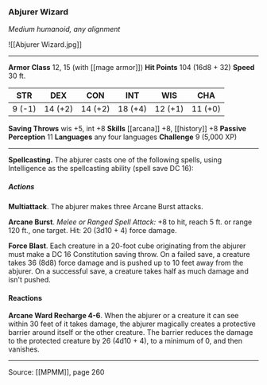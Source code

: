 ### Abjurer Wizard
_Medium humanoid, any alignment_

![[Abjurer Wizard.jpg]]




---

**Armor Class** 12, 15 (with [[mage armor]])
**Hit Points** 104 (16d8 + 32)
**Speed** 30 ft.

| STR     | DEX     | CON     | INT     | WIS     | CHA     |
|---------|---------|---------|---------|---------|---------|
| 9 (-1) | 14 (+2) | 14 (+2) | 18 (+4) | 12 (+1) | 11 (+0) |

**Saving Throws** wis +5, int +8
**Skills** [[arcana]] +8, [[history]] +8
**Passive Perception** 11
**Languages** any four languages
**Challenge** 9 (5,000 XP)

---

**Spellcasting.** The abjurer casts one of the following spells, using Intelligence as the spellcasting ability (spell save DC 16):

##### Actions
**Multiattack**. The abjurer makes three Arcane Burst attacks.

**Arcane Burst**. _Melee or Ranged Spell Attack:_ +8 to hit, reach 5 ft. or range 120 ft., one target. Hit: 20 (3d10 + 4) force damage.

**Force Blast**. Each creature in a 20-foot cube originating from the abjurer must make a DC 16 Constitution saving throw. On a failed save, a creature takes 36 (8d8) force damage and is pushed up to 10 feet away from the abjurer. On a successful save, a creature takes half as much damage and isn't pushed.

#### Reactions
**Arcane Ward Recharge 4-6**. When the abjurer or a creature it can see within 30 feet of it takes damage, the abjurer magically creates a protective barrier around itself or the other creature. The barrier reduces the damage to the protected creature by 26 (4d10 + 4), to a minimum of 0, and then vanishes.


---

Source: [[MPMM]], page 260